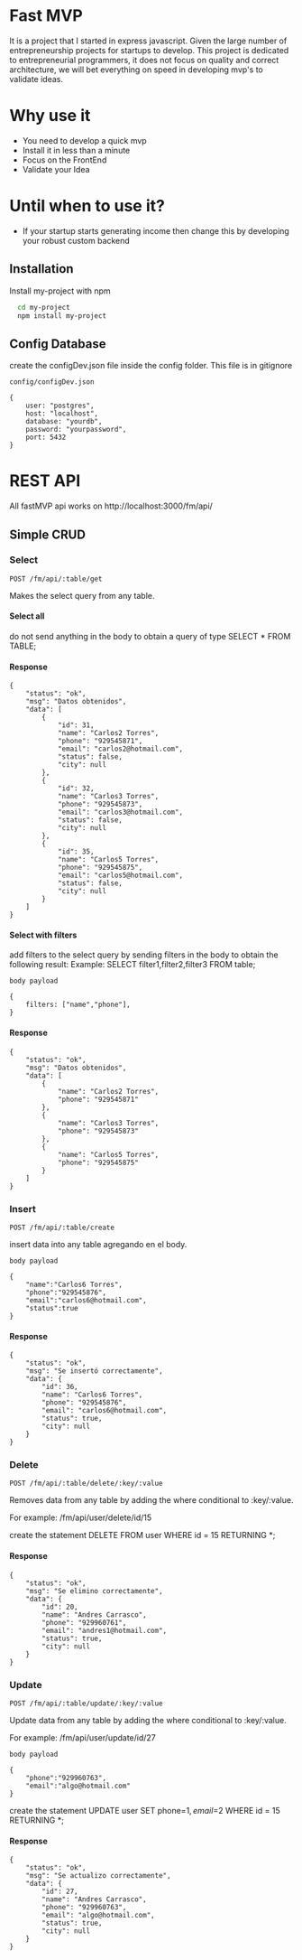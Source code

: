 
# Fast MVP

It is a project that I started in express javascript. Given the large number of entrepreneurship projects for startups to develop. This project is dedicated to entrepreneurial programmers, it does not focus on quality and correct architecture, we will bet everything on speed in developing mvp's to validate ideas.
# Why use it
* You need to develop a quick mvp
* Install it in less than a minute
* Focus on the FrontEnd
* Validate your Idea

# Until when to use it?
* If your startup starts generating income then change this by developing your robust custom backend


## Installation

Install my-project with npm

```bash
  cd my-project
  npm install my-project
```
    
## Config Database

create the configDev.json file inside the config folder. This file is in gitignore

``` 
config/configDev.json

{  
    user: "postgres",
    host: "localhost",
    database: "yourdb",
    password: "yourpassword",
    port: 5432
}
```





# REST API

All fastMVP api works on http://localhost:3000/fm/api/

## Simple CRUD

### Select 


`POST /fm/api/:table/get`

Makes the select query from any table.

#### Select all
do not send anything in the body to obtain a query of type SELECT * FROM TABLE;
#### Response
    {
        "status": "ok",
        "msg": "Datos obtenidos",
        "data": [
            {
                "id": 31,
                "name": "Carlos2 Torres",
                "phone": "929545871",
                "email": "carlos2@hotmail.com",
                "status": false,
                "city": null
            },
            {
                "id": 32,
                "name": "Carlos3 Torres",
                "phone": "929545873",
                "email": "carlos3@hotmail.com",
                "status": false,
                "city": null
            },
            {
                "id": 35,
                "name": "Carlos5 Torres",
                "phone": "929545875",
                "email": "carlos5@hotmail.com",
                "status": false,
                "city": null
            }
        ]
    }

#### Select with filters
add filters to the select query by sending filters in the body to obtain the following result:
Example: SELECT filter1,filter2,filter3 FROM table;

``` 
body payload

{  
    filters: ["name","phone"],
}
```
#### Response

    {
        "status": "ok",
        "msg": "Datos obtenidos",
        "data": [
            {
                "name": "Carlos2 Torres",
                "phone": "929545871"
            },
            {
                "name": "Carlos3 Torres",
                "phone": "929545873"
            },
            {
                "name": "Carlos5 Torres",
                "phone": "929545875"
            }
        ]
    }

### Insert 

`POST /fm/api/:table/create`

insert data into any table agregando en el body.

``` 
body payload

{  
    "name":"Carlos6 Torres",
    "phone":"929545876",
    "email":"carlos6@hotmail.com",
    "status":true
}
```
#### Response

    {
        "status": "ok",
        "msg": "Se insertó correctamente",
        "data": {
            "id": 36,
            "name": "Carlos6 Torres",
            "phone": "929545876",
            "email": "carlos6@hotmail.com",
            "status": true,
            "city": null
        }
    }

### Delete

`POST /fm/api/:table/delete/:key/:value`

Removes data from any table by adding the where conditional to :key/:value.

For example: /fm/api/user/delete/id/15

create the statement DELETE FROM user WHERE id = 15 RETURNING *;

#### Response

    {
        "status": "ok",
        "msg": "Se elimino correctamente",
        "data": {
            "id": 20,
            "name": "Andres Carrasco",
            "phone": "929960761",
            "email": "andres1@hotmail.com",
            "status": true,
            "city": null
        }
    }

### Update

`POST /fm/api/:table/update/:key/:value`

Update data from any table by adding the where conditional to :key/:value.

For example: /fm/api/user/update/id/27

``` 
body payload

{
    "phone":"929960763",
    "email":"algo@hotmail.com"
}
```

create the statement UPDATE user SET phone=$1, email=$2 WHERE id = 15 RETURNING *;

#### Response

    {
        "status": "ok",
        "msg": "Se actualizo correctamente",
        "data": {
            "id": 27,
            "name": "Andres Carrasco",
            "phone": "929960763",
            "email": "algo@hotmail.com",
            "status": true,
            "city": null
        }
    }